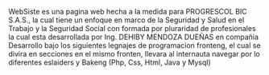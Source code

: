 WebSiste es una pagina web hecha a la medida para PROGRESCOL BIC S.A.S., la cual tiene un enfoque en marco de la Seguridad y Salud en el Trabajo y la Seguridad Social con formada por pluraridad de profesionales la cual esta desarrollada por Ing. DEHIBY MENDOZA DUEÑAS en compañia
Desarrollo bajo los siguientes legnajes de programacion fronteng, el cual se divira en secciones en el mismo fronten, llevara al internauta navegar por lo diferentes eslaiders 
y Bakeng (Php, Css, Html, Java y Mysql) 

